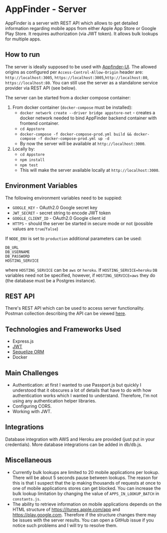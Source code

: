 # AppFinder - Server

AppFinder is a server with REST API which allows to get detailed information regarding mobile apps from either Apple App Store or Google Play Store. It requires authorization (via JWT token). It allows bulk lookups for multiple apps.

## How to run
The server is ideally supposed to be used with [Appfinder-UI](https://github.com/yossisp/app-finder-ui). The allowed origins as configured per `Access-Control-Allow-Origin` header are: `http://localhost:3005`, `https://localhost:3005`,`http://localhost:80`, `https://localhost:80`. You can still use the server as a standalone service provider via REST API (see below).

The server can be started from a docker compose container:

1. From docker container (`docker-compose` must be installed):
	- `docker network create --driver bridge appstore-net` - creates a docker network needed to bind AppFinder backend container with frontend container.
	- `cd Appstore`
	- `docker-compose -f docker-compose-prod.yml build && docker-compose -f docker-compose-prod.yml up -d`
	- By now the server will be available at `http://localhost:3000`.
2. Locally by:
	- `cd Appstore`
	- `npm install`
	- `npm test`
	- This will make the server available locally at `http://localhost:3000`.

## Environment Variables
The following environment variables need to be suppied:

- `GOOGLE_KEY` - OAuth2.0 Google secret key
- `JWT_SECRET` - secret string to encode JWT token
- `GOOGLE_CLIENT_ID` - OAuth2.0 Google client id
- `HTTPS` - should the server be started in secure mode or not (possible values are `true`/`false`)

If `NODE_ENV` is set to `production` additional parameters can be used:
```
DB_URL
DB_USERNAME
DB_PASSWORD
HOSTING_SERVICE
```
where `HOSTING_SERVICE` can be `aws` or `heroku`. If `HOSTING_SERVICE=heroku` `DB` variables need not be specified, however, if `HOSTING_SERVICE=aws` they do (the database must be a Postgres instance).

## REST API

There's REST API which can be used to access server functionality. Postman collection describing the API can be viewed [here](https://documenter.getpostman.com/view/4351524/S1LsYq1S).

## Technologies and Frameworks Used

- Express.js
- [JWT](https://jwt.io/)
- [Sequelize ORM](https://sequelize.readthedocs.io/en/v3/)
- Docker

## Main Challenges
- Authentication: at first I wanted to use Passport.js but quickly I understood that it obscures a lot of details that have to do with how authentication works which I wanted to understand. Therefore, I'm not using any authentication helper libraries.
- Configuring CORS.
- Working with JWT.

## Integrations
Database integration with AWS and Heroku are provided (just put in your credentials).
More database integrations can be added in db/db.js.


## Miscellaneous
- Currently bulk lookups are limited to 20 mobile applications per lookup. There will be about 5 seconds pause between lookups. The reason for this is that I suspect that the ip making thousands of requests at once to one of mobile applications stores can get blocked. You can increase the bulk lookup limitation by changing the value of `APPS_IN_LOOKUP_BATCH` in `constants.js`.
- The ability to retrieve information on mobile applications depends on the HTML structure of https://itunes.apple.com/app and https://play.google.com. Therefore if the structure changes there may be issues with the server results. You can open a GitHub issue if you notice such problems and I will try to resolve them.
